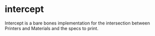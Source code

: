 # intercept
Intercept is a bare bones implementation for the intersection between Printers and Materials and the specs to print.
